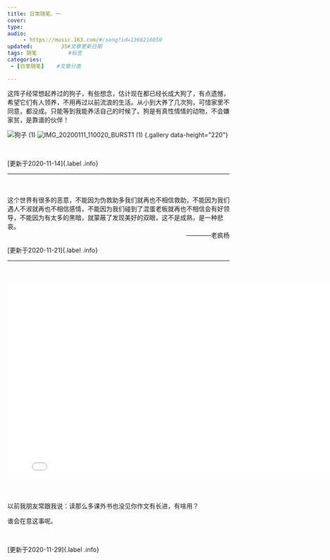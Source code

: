 ```yaml
---
title: 日常随笔、一
cover: 
type: 
audio:
     - https://music.163.com/#/song?id=1366216050
updated:         JS#文章更新日期
tags: 随笔          #标签
categories: 
 - [日常随笔]    #文章分类

---
```


这阵子经常想起养过的狗子，有些想念，估计现在都已经长成大狗了，有点遗憾，希望它们有人领养，不用再过以前流浪的生活。从小到大养了几次狗，可惜家里不同意，都没成。只能等到我能养活自己的时候了。狗是有真性情情的动物，不会嫌家贫，是靠谱的伙伴！

![狗子 (1)](https://tva4.sinaimg.cn/mw690/0085IK0fgy1gkomxv2imnj32o03k0137.jpg)
![IMG_20200111_110020_BURST1 (1)](https://tvax3.sinaimg.cn/mw690/0085IK0fgy1gkok0r40avj32o03k0qbe.jpg)
{.gallery data-height="220"}

<br>

[更新于2020-11-14]{.label .info}
<hr>



<br>
<br>
这个世界有很多的恶意，不能因为伪救助多我们就再也不相信救助，不能因为我们遇人不淑就再也不相信感情，不能因为我们碰到了混蛋老板就再也不相信会有好领导，不能因为有太多的黑暗，就蒙蔽了发现美好的双眼，这不是成熟，是一种悲哀。
<div align = 'right' >————老疯杨</div>


[更新于2020-11-21]{.label .info}
<hr>


<br>
<br>
<div style="width:800px; height:450px">
<iframe src="//player.bilibili.com/player.html?bvid=BV1ug4y187W7&cid=174509051&page=1&danmaku=0&as_wide=1&high_quality=1" scrolling="no" border="0" frameborder="no" framespacing="0" allowfullscreen="true" width="100%" height="100%"></iframe>
</div>
<br>
<br>
<p>以前我朋友常跟我说：读那么多课外书也没见你作文有长进，有啥用？</p>
<p>谁会在意这事呢。</p>
<br>

[更新于2020-11-29]{.label .info}

